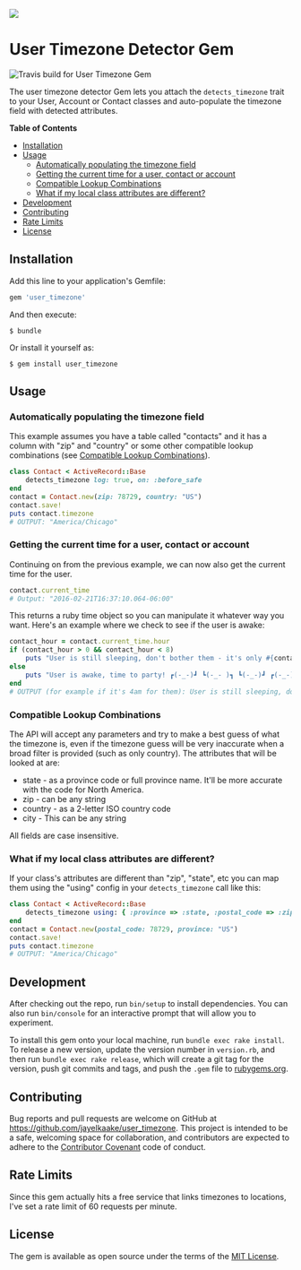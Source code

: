 ![](http://i.imgur.com/JlHfMxf.jpg)

# User Timezone Detector Gem
![Travis build for User Timezone Gem](https://travis-ci.org/jayelkaake/user_timezone.svg?branch=master)

The user timezone detector Gem lets you attach the `detects_timezone` trait to your User, Account or Contact
classes and auto-populate the timezone field with detected attributes.

**Table of Contents**

* [Installation](#installation)
* [Usage](#usage)
    * [Automatically populating the timezone field](#automatically-populating-the-timezone-field)
    * [Getting the current time for a user, contact or account](#getting-the-current-time-for-a-user,-contact-or-account)
    * [Compatible Lookup Combinations](#compatible-lookup-combinations)
    * [What if my local class attributes are different?](#what-if-my-local-class-attributes-are-different?)
* [Development](#development)
* [Contributing](#contributing)
* [Rate Limits](#rate-limits)
* [License](#license)

## Installation

Add this line to your application's Gemfile:

```ruby
gem 'user_timezone'
```

And then execute:

    $ bundle

Or install it yourself as:

    $ gem install user_timezone

## Usage

### Automatically populating the timezone field
This example assumes you have a table called "contacts" and it has a column with "zip" and "country" or some other compatible lookup combinations (see [Compatible Lookup Combinations](#)).
```ruby
class Contact < ActiveRecord::Base
    detects_timezone log: true, on: :before_safe
end
contact = Contact.new(zip: 78729, country: "US")
contact.save!
puts contact.timezone
# OUTPUT: "America/Chicago"
```

### Getting the current time for a user, contact or account
Continuing on from the previous example, we can now also get the current time for the user.
```ruby
contact.current_time
# Output: "2016-02-21T16:37:10.064-06:00"
```
This returns a ruby time object so you can manipulate it whatever way you want.
Here's an example where we check to see if the user is awake:
```ruby
contact_hour = contact.current_time.hour
if (contact_hour > 0 && contact_hour < 8)
    puts "User is still sleeping, don't bother them - it's only #{contact_hour}am their time!"
else
    puts "User is awake, time to party! ┏(-_-)┛ ┗(-_- )┓ ┗(-_-)┛ ┏(-_-)┓ "
end
# OUTPUT (for example if it's 4am for them): User is still sleeping, don't bother them - it's only 4am their time!
```

### Compatible Lookup Combinations
The API will accept any parameters and try to make a best guess of what the timezone is, even if the timezone
guess will be very inaccurate when a broad filter is provided (such as only country). The attributes that will be
looked at are:
 * state - as a province code or full province name. It'll be more accurate with the code for North America.
 * zip  - can be any string
 * country  - as a 2-letter ISO country code
 * city - This can be any string

All fields are case insensitive.

### What if my local class attributes are different?
If your class's attributes are different than "zip", "state", etc you can map them using
 the "using" config in your `detects_timezone` call like this:
```ruby
class Contact < ActiveRecord::Base
    detects_timezone using: { :province => :state, :postal_code => :zip, :country => :country, :city => :city }
end
contact = Contact.new(postal_code: 78729, province: "US")
contact.save!
puts contact.timezone
# OUTPUT: "America/Chicago"
```

## Development

After checking out the repo, run `bin/setup` to install dependencies. You can also run `bin/console` for an
interactive prompt that will allow you to experiment.

To install this gem onto your local machine, run `bundle exec rake install`. To release a new version, update the
version number in `version.rb`, and then run `bundle exec rake release`, which will create a git tag for the version,
push git commits and tags, and push the `.gem` file to [rubygems.org](https://rubygems.org).

## Contributing

Bug reports and pull requests are welcome on GitHub at https://github.com/jayelkaake/user_timezone.
This project is intended to be a safe, welcoming space for collaboration, and contributors are expected to
adhere to the [Contributor Covenant](contributor-covenant.org) code of conduct.

## Rate Limits
Since this gem actually hits a free service that links timezones to locations, I've set a rate limit of 60 requests per minute.


## License

The gem is available as open source under the terms of the [MIT License](http://opensource.org/licenses/MIT).

